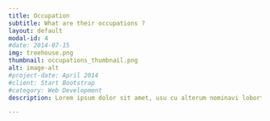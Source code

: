 ```yaml
---
title: Occupation
subtitle: What are their occupations ?
layout: default
modal-id: 4
#date: 2014-07-15
img: treehouse.png
thumbnail: occupations_thumbnail.png
alt: image-alt
#project-date: April 2014
#client: Start Bootstrap
#category: Web Development
description: Lorem ipsum dolor sit amet, usu cu alterum nominavi lobortis. At duo novum diceret. Tantas apeirian vix et, usu sanctus postulant inciderint ut, populo diceret necessitatibus in vim. Cu eum dicam feugiat noluisse.

---
```

